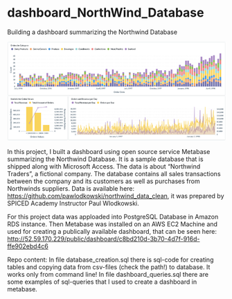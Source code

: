 # dashboard_NorthWind_Database
Building a dashboard summarizing the Northwind Database

![Dashboard](https://github.com/asyaparfenova/dashboard_NorthWind_Database/blob/main/images/dashboard_prtscr.png?raw=true "Metabase Dashboard / PrintScreen")

In this project, I built a dashboard using open source service Metabase summarizing the Northwind Database. It is a sample database that is shipped along with Microsoft Access. The data is about “Northwind Traders”, a fictional company. The database contains all sales transactions between the company and its customers as well as purchases from Northwinds suppliers.
Data is available here: https://github.com/pawlodkowski/northwind_data_clean, it was prepared by SPICED Academy Instructor Paul Wlodkowski. 

For this project data was apploaded into PostgreSQL Database in Amazon RDS instance. Then Metabase was installed on an AWS EC2 Machine and used for creating a publically available dashboard, that can be seen here: http://52.59.170.229/public/dashboard/c8bd210d-3b70-4d7f-916d-ffe902ebd4c6

Repo content:
In file database_creation.sql there is sql-code for creating tables and copying data from csv-files (check the path!) to database. It works only from command line!
In file dashboard_queries.sql there are some examples of sql-queries that I used to create a dashboard in metabase.
